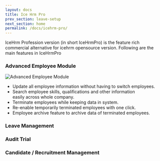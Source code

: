 ```yaml
---
layout: docs
title: Ice Hrm Pro
prev_section: leave-setup
next_section: home
permalink: /docs/icehrm-pro/
---
```


IceHrm Profession version (in short IceHrmPro) is the feature rich commercial alternative for icehrm
opensource version. Following are the main features in IceHrmPro

### Advanced Employee Module

![Advanced Employee Module](https://icehrm.s3.amazonaws.com/images/blog-images/advanced-employee-module.png)

- Update all employee information without having to switch employees.
- Search employee skills, qualifications and other information<br/>easily across whole company.
- Terminate employees while keeping data in system.
- Re-enable temporarily terminated employees with one click.
- Employee archive feature to archive data of terminated employees.
    
### Leave Management

### Audit Trial

### Candidate / Recruitment Management



